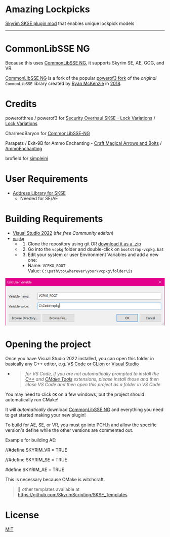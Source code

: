 # Amazing Lockpicks

[Skyrim SKSE plugin mod](https://www.nexusmods.com/skyrimspecialedition/mods/108832) that enables unique lockpick models

---

# CommonLibSSE NG

Because this uses [CommonLibSSE NG](https://github.com/CharmedBaryon/CommonLibSSE-NG), it supports Skyrim SE, AE, GOG, and VR.

[CommonLibSSE NG](https://github.com/CharmedBaryon/CommonLibSSE-NG) is a fork of the popular [powerof3 fork](https://github.com/powerof3/CommonLibSSE) of the _original_ `CommonLibSSE` library created by [Ryan McKenzie](https://github.com/Ryan-rsm-McKenzie) in [2018](https://github.com/Ryan-rsm-McKenzie/CommonLibSSE/commit/224773c424bdb8e36c761810cdff0fcfefda5f4a).

# Credits

powerofthree / powerof3 for [Security Overhaul SKSE - Lock Variations](https://www.nexusmods.com/skyrimspecialedition/mods/58224) / [Lock Variations](https://github.com/powerof3/LockVariations/)

CharmedBaryon for [CommonLibSSE-NG](https://github.com/CharmedBaryon/CommonLibSSE-NG)

Parapets / Exit-9B for Ammo Enchanting - [Craft Magical Arrows and Bolts](https://www.nexusmods.com/skyrimspecialedition/mods/79764) / [AmmoEnchanting](https://github.com/Exit-9B/AmmoEnchanting)

brofield for [simpleini](https://github.com/brofield/simpleini)

# User Requirements
* [Address Library for SKSE](https://www.nexusmods.com/skyrimspecialedition/mods/32444)
	* Needed for SE/AE

# Building Requirements

- [Visual Studio 2022](https://visualstudio.microsoft.com/) (_the free Community edition_)
- [`vcpkg`](https://github.com/microsoft/vcpkg)
  - 1. Clone the repository using git OR [download it as a .zip](https://github.com/microsoft/vcpkg/archive/refs/heads/master.zip)
  - 2. Go into the `vcpkg` folder and double-click on `bootstrap-vcpkg.bat`
  - 3. Edit your system or user Environment Variables and add a new one:
    - Name: `VCPKG_ROOT`  
      Value: `C:\path\to\wherever\your\vcpkg\folder\is`

<img src="https://raw.githubusercontent.com/SkyrimDev/Images/main/images/screenshots/Setting%20Environment%20Variables/VCPKG_ROOT.png" height="150">

# Opening the project

Once you have Visual Studio 2022 installed, you can open this folder in basically any C++ editor, e.g. [VS Code](https://code.visualstudio.com/) or [CLion](https://www.jetbrains.com/clion/) or [Visual Studio](https://visualstudio.microsoft.com/)
- > _for VS Code, if you are not automatically prompted to install the [C++](https://marketplace.visualstudio.com/items?itemName=ms-vscode.cpptools) and [CMake Tools](https://marketplace.visualstudio.com/items?itemName=ms-vscode.cmake-tools) extensions, please install those and then close VS Code and then open this project as a folder in VS Code_

You may need to click `OK` on a few windows, but the project should automatically run CMake!

It will _automatically_ download [CommonLibSSE NG](https://github.com/CharmedBaryon/CommonLibSSE-NG) and everything you need to get started making your new plugin!

To build for AE, SE, or VR, you must go into PCH.h and allow the specific version's define while the other versions are commented out.

Example for building AE:

//#define SKYRIM_VR = TRUE

//#define SKYRIM_SE = TRUE

#define SKYRIM_AE = TRUE

This is necessary because CMake is witchcraft.

> 📜 other templates available at https://github.com/SkyrimScripting/SKSE_Templates

# License
[MIT](LICENSE)
